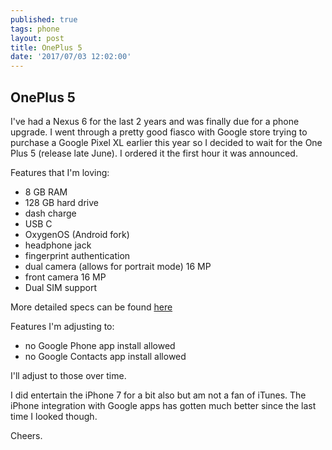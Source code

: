 ```yaml
---
published: true
tags: phone
layout: post
title: OnePlus 5
date: '2017/07/03 12:02:00'
---
```

## OnePlus 5

I've had a Nexus 6 for the last 2 years and was finally due for a phone upgrade.  I went through a pretty good fiasco with Google store trying to purchase a Google Pixel XL earlier this year so I decided to wait for the One Plus 5 (release late June).  I ordered it the first hour it was announced.

Features that I'm loving:

- 8 GB RAM
- 128 GB hard drive
- dash charge
- USB C
- OxygenOS (Android fork)
- headphone jack
- fingerprint authentication
- dual camera (allows for portrait mode) 16 MP
- front camera 16 MP
- Dual SIM support

More detailed specs can be found [here](https://oneplus.net/5/specs)

Features I'm adjusting to:

- no Google Phone app install allowed
- no Google Contacts app install allowed

I'll adjust to those over time.

I did entertain the iPhone 7 for a bit also but am not a fan of iTunes.  The iPhone integration with Google apps has gotten much better since the last time I looked though.

Cheers.

